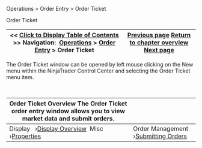 ﻿


Operations \> Order Entry \> Order Ticket






















Order Ticket







| \<\< [Click to Display Table of Contents](order_ticket.md) \>\> **Navigation:**     [Operations](operations.md) \> [Order Entry](order_entry.md) \> Order Ticket | [Previous page](properties_fx_board.md) [Return to chapter overview](order_entry.md) [Next page](display_overview_order_ticket.md) |
| --- | --- |











The Order Ticket window can be opened by left mouse clicking on the New menu within the NinjaTrader Control Center and selecting the Order Ticket menu item.


 




| Order Ticket Overview The Order Ticket order entry window allows you to view market data and submit orders. | |
| --- | --- |
| Display   ›[Display Overview](display_overview_order_ticket.md)  Misc   ›[Properties](properties_order_ticket.md) | Order Management   ›[Submitting Orders](submitting_orders_order_ticket.md) |









